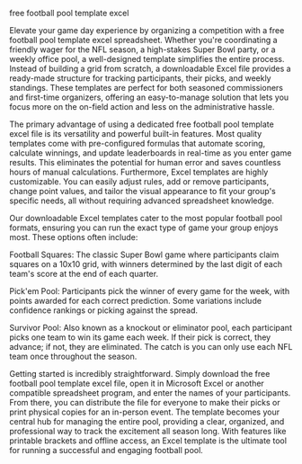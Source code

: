 free football pool template excel


Elevate your game day experience by organizing a competition with a free football pool template excel spreadsheet. Whether you're coordinating a friendly wager for the NFL season, a high-stakes Super Bowl party, or a weekly office pool, a well-designed template simplifies the entire process. Instead of building a grid from scratch, a downloadable Excel file provides a ready-made structure for tracking participants, their picks, and weekly standings. These templates are perfect for both seasoned commissioners and first-time organizers, offering an easy-to-manage solution that lets you focus more on the on-field action and less on the administrative hassle.



The primary advantage of using a dedicated free football pool template excel file is its versatility and powerful built-in features. Most quality templates come with pre-configured formulas that automate scoring, calculate winnings, and update leaderboards in real-time as you enter game results. This eliminates the potential for human error and saves countless hours of manual calculations. Furthermore, Excel templates are highly customizable. You can easily adjust rules, add or remove participants, change point values, and tailor the visual appearance to fit your group's specific needs, all without requiring advanced spreadsheet knowledge.



Our downloadable Excel templates cater to the most popular football pool formats, ensuring you can run the exact type of game your group enjoys most. These options often include:




Football Squares: The classic Super Bowl game where participants claim squares on a 10x10 grid, with winners determined by the last digit of each team's score at the end of each quarter.


Pick'em Pool: Participants pick the winner of every game for the week, with points awarded for each correct prediction. Some variations include confidence rankings or picking against the spread.


Survivor Pool: Also known as a knockout or eliminator pool, each participant picks one team to win its game each week. If their pick is correct, they advance; if not, they are eliminated. The catch is you can only use each NFL team once throughout the season.





Getting started is incredibly straightforward. Simply download the free football pool template excel file, open it in Microsoft Excel or another compatible spreadsheet program, and enter the names of your participants. From there, you can distribute the file for everyone to make their picks or print physical copies for an in-person event. The template becomes your central hub for managing the entire pool, providing a clear, organized, and professional way to track the excitement all season long. With features like printable brackets and offline access, an Excel template is the ultimate tool for running a successful and engaging football pool.

